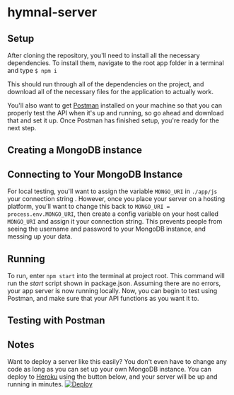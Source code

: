# hymnal-server

## Setup

After cloning the repository, you'll need to install all the necessary dependencies. To install them, navigate to the root app folder in a terminal and type `$ npm i`

This should run through all of the dependencies on the project, and download all of the necessary files for the application to actually work. 

You'll also want to get [Postman](https://getpostman.com) installed on your machine so that you can properly test the API when it's up and running, so go ahead and download that and set it up. Once Postman has finished setup, you're ready for the next step. 

## Creating a MongoDB instance

## Connecting to Your MongoDB Instance

For local testing, you'll want to assign the variable `MONGO_URI` in `./app/js` your connection string . However, once you place your server on a hosting platform, you'll want to change this back to `MONGO_URI = process.env.MONGO_URI`, then create a config variable on your host called `MONGO_URI` and assign it your connection string. This prevents people from seeing the username and password to your MongoDB instance, and messing up your data.  

## Running

To run, enter `npm start` into the terminal at project root. This command will run the *start* script shown in package.json. Assuming there are no errors, your app server is now running locally. Now, you can begin to test using Postman, and make sure that your API functions as you want it to. 

## Testing with Postman



## Notes

Want to deploy a server like this easily? You don't even have to change any code as long as you can set up your own MongoDB instance. You can deploy to [Heroku](https://heroku.com) using the button below, and your server will be up and running in minutes. 
[![Deploy](https://www.herokucdn.com/deploy/button.svg)](https://heroku.com/deploy)